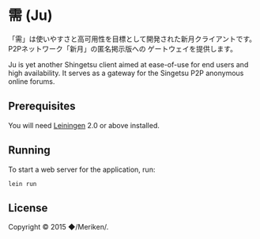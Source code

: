 # 需 (Ju)

「需」は使いやすさと高可用性を目標として開発された新月クライアントです。P2Pネットワーク「新月」の匿名掲示版への
ゲートウェイを提供します。

Ju is yet another Shingetsu client aimed at ease-of-use for end users and high availability. It serves as a gateway for
the Singetsu P2P anonymous online forums.

## Prerequisites

You will need [Leiningen][1] 2.0 or above installed.

[1]: https://github.com/technomancy/leiningen

## Running

To start a web server for the application, run:

    lein run

## License

Copyright © 2015 ◆/Meriken/.
